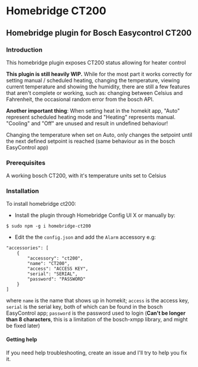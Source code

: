 # Homebridge CT200

## Homebridge plugin for Bosch Easycontrol CT200

### Introduction
This homebridge plugin exposes CT200 status allowing for heater control

**This plugin is still heavily WIP.** While for the most part it works correctly for setting manual / scheduled heating, changing the temperature, viewing current temperature and showing the humidity, there are still a few features that aren't complete or working, such as: changing between Celsius and Fahrenheit, the occasional random error from the bosch API.

**Another important thing**: When setting heat in the homekit app, "Auto" represent scheduled heating mode and "Heating" represents manual. "Cooling" and "Off" are unused and result in undefined behaviour!

Changing the temperature when set on Auto, only changes the setpoint until the next defined setpoint is reached (same behaviour as in the bosch EasyControl app)

### Prerequisites
A working bosch CT200, with it's temperature units set to Celsius

### Installation
To install homebridge ct200:
- Install the plugin through Homebridge Config UI X or manually by:
```
$ sudo npm -g i homebridge-ct200
```
- Edit the the `config.json` and add the `Alarm` accessory e.g:
```
"accessories": [
    {
        "accessory": "ct200",
        "name": "CT200",
        "access": "ACCESS KEY",
        "serial": "SERIAL",
        "password": "PASSWORD"
    }
]
```
where `name` is the name that shows up in homekit; `access` is the access key, `serial` is the serial key, both of which can be found in the bosch EasyControl app; `password` is the password used to login (**Can't be longer than 8 characters**, this is a limitation of the bosch-xmpp library, and might be fixed later)
#### Getting help
If you need help troubleshooting, create an issue and I'll try to help you fix it.

